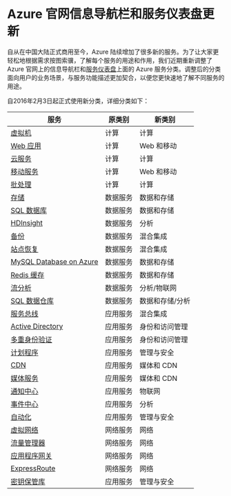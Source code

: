<properties
	pageTitle="Azure 官网信息导航栏和服务仪表盘更新 | Azure"
    description="Azure 官网信息导航栏和服务仪表盘更新"
    services=""
    documentationCenter=""
    authors=""
    manager=""
    editor=""
    tags=""/>
	
<tags ms.service="announcement" ms.date="2/3/2016" wacn.date="2/3/2016" wacn.lang="cn"/>

# Azure 官网信息导航栏和服务仪表盘更新

自从在中国大陆正式商用至今，Azure 陆续增加了很多新的服务。为了让大家更轻松地根据需求按图索骥，了解每个服务的用途和作用，我们近期重新调整了 Azure 官网上的信息导航栏和[服务仪表盘](/support/service-dashboard/)上面的 Azure 服务分类。调整后的分类面向用户的业务场景，与服务功能描述更加契合，以便您更快速地了解不同服务的用途。

自2016年2月3日起正式使用新分类，详细分类如下：

服务	|	原类别	|	新类别
---	|---|---|
[虚拟机](/home/features/virtual-machines/)	|	计算	|	计算
[Web 应用](/home/features/web-site/)	|	计算	|	Web 和移动
[云服务](/home/features/cloud-services/)	|	计算	|	计算
[移动服务](/home/features/mobile-services/)	|	计算	|	Web 和移动
[批处理](/home/features/batch/)	|	计算	|	计算
[存储](/home/features/storage/)	|	数据服务	|	数据和存储
[SQL 数据库](/home/features/sql-database/)	|	数据服务	|	数据和存储
[HDInsight](/home/features/hdinsight/)	|	数据服务	|	分析
[备份](/home/features/back-up/)	|	数据服务	|	混合集成
[站点恢复](/home/features/site-recovery/)	|	数据服务	|	混合集成
[MySQL Database on Azure](/home/features/mysql/)	|	数据服务	|	数据和存储
[Redis 缓存](/home/features/redis-cache/)	|	数据服务	|	数据和存储
[流分析](/home/features/stream-analytics/)	|	数据服务	|	分析/物联网
[SQL 数据仓库](/home/features/sql-data-warehouse/)	|	数据服务	|	数据和存储/分析
[服务总线](/home/features/messaging/)	|	应用服务	|	混合集成
[Active Directory](/home/features/identity/)	|	应用服务	|	身份和访问管理
[多重身份验证](/home/features/multi-factor-authentication/)	|	应用服务	|	身份和访问管理
[计划程序](/home/features/scheduler/)	|	应用服务	|	管理与安全
[CDN](/home/features/cdn/)	|	应用服务	|	媒体和 CDN
[媒体服务](/home/features/media-services/)	|	应用服务	|	媒体和 CDN
[通知中心](/home/features/notification-hubs/)	|	应用服务	|	物联网
[事件中心](/home/features/event-hubs/)	|	应用服务	|	分析
[自动化](/home/features/automation/)	|	应用服务	|	管理与安全
[虚拟网络](/home/features/networking/)	|	网络服务	|	网络
[流量管理器](/home/features/traffic-manager/)	|	网络服务	|	网络
[应用程序网关](/home/features/application-gateway/)	|	网络服务	|	网络
[ExpressRoute](/home/features/expressroute/)	|	网络服务	|	网络
[密钥保管库](/home/features/key-vault/)	|	应用服务	|	管理与安全